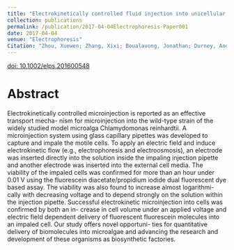 ```yaml
---
title: "Electrokinetically controlled fluid injection into unicellular microalgae"
collection: publications
permalink: /publication/2017-04-04Electrophoresis-Paper001
date: 2017-04-04
venue: "Electrophoresis"
Citation: "Zhou, Xuewen; Zhang, Xixi; Boualavong, Jonathan; Durney, Andrew R.; Wang, Tonghui; Kirschner, Scott; Wentz, Michaela; Mukaibo, Hitomi. Electrokinetically controlled fluid injection into unicellular microalgae. <i>Electrophoresis.</i> vol. 38, pp. 2587-2591. 2017-04-04."
---
```

[doi: 10.1002/elps.201600548](http://doi.org/10.1002/elps.201600548)

# Abstract

Electrokinetically controlled microinjection is reported as an effective transport mecha- nism for microinjection into the wild-type strain of the widely studied model microalga Chlamydomonas reinhardtii. A microinjection system using glass capillary pipettes was developed to capture and impale the motile cells. To apply an electric field and induce electrokinetic flow (e.g., electrophoresis and electroosmosis), an electrode was inserted directly into the solution inside the impaling injection pipette and another electrode was inserted into the external cell media. The viability of the impaled cells was confirmed for more than an hour under 0.01 V using the fluorescein diacetate/propidium iodide dual fluorescent dye based assay. The viability was also found to increase almost logarithmi- cally with decreasing voltage and to depend strongly on the solution within the injection pipette. Successful electrokinetic microinjection into cells was confirmed by both an in- crease in cell volume under an applied voltage and electric field dependent delivery of fluorescent fluorescein molecules into an impaled cell. Our study offers novel opportuni- ties for quantitative delivery of biomolecules into microalgae and advancing the research and development of these organisms as biosynthetic factories.
